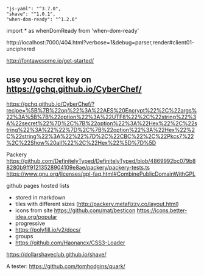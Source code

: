 
    "js-yaml": "^3.7.0",
    "shave": "^1.0.1",
    "when-dom-ready": "^1.2.6"
import * as whenDomReady from 'when-dom-ready'

http://localhost:7000/404.html?verbose=1&debug=parser,render#client01-unciphered

http://fontawesome.io/get-started/

## use you secret key on https://gchq.github.io/CyberChef/
https://gchq.github.io/CyberChef/?recipe=%5B%7B%22op%22%3A%22AES%20Encrypt%22%2C%22args%22%3A%5B%7B%22option%22%3A%22UTF8%22%2C%22string%22%3A%22secret%22%7D%2C%7B%22option%22%3A%22Hex%22%2C%22string%22%3A%22%22%7D%2C%7B%22option%22%3A%22Hex%22%2C%22string%22%3A%22%22%7D%2C%22CBC%22%2C%22Pkcs7%22%2C%22Show%20all%22%2C%22Hex%22%5D%7D%5D


Packery
https://github.com/DefinitelyTyped/DefinitelyTyped/blob/4869992bc079b88280b9ff91213528904109e8ae/packery/packery-tests.ts
https://www.gnu.org/licenses/gpl-faq.html#CombinePublicDomainWithGPL


github pages hosted lists
- stored in markdown
- tiles with different sizes (http://packery.metafizzy.co/layout.html)
- icons from site
  https://github.com/mat/besticon
  https://icons.better-idea.org/popular
- progressive
- https://polyfill.io/v2/docs/
- groups
- https://github.com/Haonancx/CSS3-Loader


https://dollarshaveclub.github.io/shave/


A tester:
https://github.com/tomhodgins/quark/

